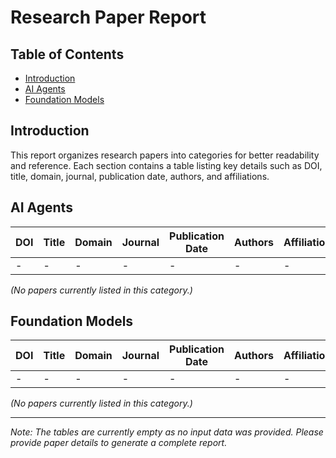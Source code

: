 # Research Paper Report  

## Table of Contents  
- [Introduction](#introduction)  
- [AI Agents](#ai-agents)  
- [Foundation Models](#foundation-models)  

## Introduction  
This report organizes research papers into categories for better readability and reference. Each section contains a table listing key details such as DOI, title, domain, journal, publication date, authors, and affiliations.  

## AI Agents  

| DOI | Title | Domain | Journal | Publication Date | Authors | Affiliations |  
|-----|-------|--------|---------|------------------|---------|--------------|  
| - | - | - | - | - | - | - |  

*(No papers currently listed in this category.)*  

## Foundation Models  

| DOI | Title | Domain | Journal | Publication Date | Authors | Affiliations |  
|-----|-------|--------|---------|------------------|---------|--------------|  
| - | - | - | - | - | - | - |  

*(No papers currently listed in this category.)*  

---

*Note: The tables are currently empty as no input data was provided. Please provide paper details to generate a complete report.*